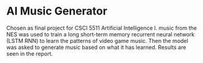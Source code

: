 # AI Music Generator
Chosen as final project for CSCI 5511 Artificial Intelligence I. music from the NES was used to train a long short-term memory recurrent neural network (LSTM RNN) to learn the patterns of video game music.
Then the model was asked to generate music based on what it has learned. Results are seen in the report.
